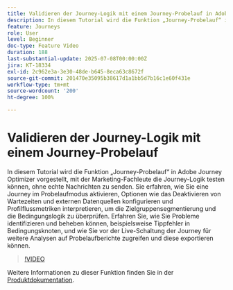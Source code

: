 ```yaml
---
title: Validieren der Journey-Logik mit einem Journey-Probelauf in Adobe Journey Optimizer
description: In diesem Tutorial wird die Funktion „Journey-Probelauf“ in Adobe Journey Optimizer vorgestellt, mit der Marketing-Fachleute die Journey-Logik testen können, ohne echte Nachrichten zu senden. Sie erfahren, wie Sie eine Journey im Probelaufmodus aktivieren, Optionen wie das Deaktivieren von Wartezeiten und externen Datenquellen konfigurieren und Profilflussmetriken interpretieren, um die Zielgruppensegmentierung und die Bedingungslogik zu überprüfen. Erfahren Sie, wie Sie Probleme identifizieren und beheben können, beispielsweise Tippfehler in Bedingungsknoten, und wie Sie vor der Live-Schaltung der Journey für weitere Analysen auf Probelaufberichte zugreifen und diese exportieren können.
feature: Journeys
role: User
level: Beginner
doc-type: Feature Video
duration: 188
last-substantial-update: 2025-07-08T00:00:00Z
jira: KT-18334
exl-id: 2c962e3a-3e30-48de-b645-8eca63c8672f
source-git-commit: 201470e35095b38617d1a1bb5d7b16c1e60f431e
workflow-type: tm+mt
source-wordcount: '200'
ht-degree: 100%

---
```


# Validieren der Journey-Logik mit einem Journey-Probelauf

In diesem Tutorial wird die Funktion „Journey-Probelauf“ in Adobe Journey Optimizer vorgestellt, mit der Marketing-Fachleute die Journey-Logik testen können, ohne echte Nachrichten zu senden. Sie erfahren, wie Sie eine Journey im Probelaufmodus aktivieren, Optionen wie das Deaktivieren von Wartezeiten und externen Datenquellen konfigurieren und Profilflussmetriken interpretieren, um die Zielgruppensegmentierung und die Bedingungslogik zu überprüfen. Erfahren Sie, wie Sie Probleme identifizieren und beheben können, beispielsweise Tippfehler in Bedingungsknoten, und wie Sie vor der Live-Schaltung der Journey für weitere Analysen auf Probelaufberichte zugreifen und diese exportieren können.

>[!VIDEO](https://video.tv.adobe.com/v/3464691/?learn=on&enablevpops&captions=ger)

Weitere Informationen zu dieser Funktion finden Sie in der [Produktdokumentation](https://experienceleague.adobe.com/de/docs/journey-optimizer/using/orchestrate-journeys/create-journey/journey-dry-run).
